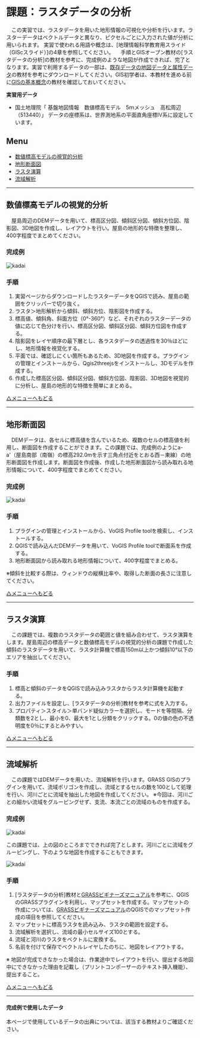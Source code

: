 # 課題：ラスタデータの分析
　この実習では、ラスタデータを用いた地形情報の可視化や分析を行います。ラスターデータはベクトルデータと異なり、ピクセルごとに入力された値が分析に用いられます。
実習で使われる用語や概念は、[地理情報科学教育用スライド（GIScスライド）]の4章を参照してください。
　手順とGISオープン教材の[ラスタデータの分析]の教材を参考に、完成例のような地図が作成できれば、完了となります。実習で利用するデータの一部は、[既存データの地図データと属性データ]の教材を参考にダウンロードしてください。GIS初学者は、本教材を進める前に[GISの基本概念]の教材を確認しておいてください。

**実習用データ**

* 国土地理院「 基盤地図情報　数値標高モデル　5ｍメッシュ　高松周辺（513440）」
データの座標系は、世界測地系の平面直角座標Ⅳ系に設定しています。


**Menu**
--------
- [数値標高モデルの視覚的分析](#数値標高モデルの視覚的分析)
- [地形断面図](#地形断面図)
- [ラスタ演算](#ラスタ演算)
- [流域解析](#流域解析)

-----------------

## <a name="数値標高モデルの視覚的分析"></a>数値標高モデルの視覚的分析
　屋島周辺のDEMデータを用いて、標高区分図、傾斜区分図、傾斜方位図、陰影図、3D地図を作成し、レイアウトを行い。屋島の地形的な特徴を整理し、400字程度でまとめてください。

### 完成例
![kadai](pic/15-1.png)

### 手順
1. 実習ページからダウンロードしたラスターデータをQGISで読み、屋島の範囲をクリッパーで切り抜く。
2. ラスタ＞地形解析から傾斜、傾斜方位、陰影図を作成する。
3. 標高値、傾斜角、斜面方位（0°-360°）など、それぞれのラスターデータの値に応じて色分けを行い、標高区分図、傾斜区分図、傾斜方位図を作成する。
4. 陰影図をレイヤ順序の最下層とし、各ラスタデータの透過性を30％ほどにし、地形情報を視覚化する。
5. 平面では、確認しにくい箇所もあるため、3D地図を作成する。プラグインの管理とインストールから、Qgis2threejsをインストールし、3Dモデルを作成する。
6. 作成した標高区分図、傾斜区分図、傾斜方位図、陰影図、3D地図を視覚的に分析し、屋島の地形的な特徴を簡単にまとめる。

[△メニューへもどる]

--------

## <a name="地形断面図"></a>地形断面図
　DEMデータは、各セルに標高値を含んでいるため、複数のセルの標高値を利用し、断面図を作成することができます。この課題では、完成例のようにa-a'（屋島南部（南嶺）の標高292.0mを示す三角点付近をとおる西－東線）の地形断面図を作成します。断面図を作成後、作成した地形断面図から読み取れる地形情報について、400字程度でまとめてください。

### 完成例
![kadai](pic/15-2.png)

### 手順
1. プラグインの管理とインストールから、VoGIS Profile toolを検索し、インストールする。
2. QGISで読み込んだDEMデータを用いて、VoGIS Profile toolで断面系を作成する。
3. 地形断面図から読み取れる地形情報について、400字程度でまとめる。

※傾斜を比較する際は、ウィンドウの縦横比率や、取得した断面の長さに注意してください。

[△メニューへもどる]

--------

## <a name="ラスタ演算"></a>ラスタ演算
　この課題では、複数のラスタデータの範囲と値を組み合わせて、ラスタ演算をします。屋島周辺の標高データと数値標高モデルの視覚的分析の課題で作成した傾斜のラスタデータを用いて、ラスタ計算機で標高150m以上かつ傾斜10°以下のエリアを抽出してください。

### 手順
1. 標高と傾斜のデータをQGISで読み込みラスタからラスタ計算機を起動する。
2. 出力ファイルを設定し、[ラスタデータの分析]教材を参考に式を入力する。
3. プロパティ＞スタイル＞単バンド疑似カラーを選択し、モードを等間隔、分類数を2とし、最小を0、最大を1とし分類をクリックする。0の値の色の不透明度を0％にするとみやすい。

[△メニューへもどる]

--------

## <a name="流域解析"></a>流域解析
　この課題ではDEMデータを用いた、流域解析を行います。GRASS GISのプラグインを用いて、流域ポリゴンを作成し、流域とするセルの数を100として処理を行い、河川ごとに流域を抽出した地図を作成してください。
※今回は、河川ごとの細かい流域をグルーピングせず、支流、本流ごとの流域のものを作成する。

### 完成例
![kadai](pic/15-3-1.png)

この課題では、上の図のところまでできれば完了とします。河川ごとに流域をグルーピングし、下のような地図を作成することもできます。

![kadai](pic/15-3.png)


### 手順
1. [ラスタデータの分析]教材と[GRASSビギナーズマニュアル]を参考に、QGISのGRASSプラグインを利用し、マップセットを作成する。マップセットの作成については、[GRASSビギナーズマニュアル]のQGISでのマップセット作成の項目を参照してください。
2. マップセットに標高ラスタを読み込み、ラスタの範囲を設定する。
3. 流域解析を選択し、流域の最小セルサイズ100とする。
4. 流域と河川のラスタをベクトルに変換する。
5. 名前を付けて保存でベクトルレイヤしたのちに、地図をレイアウトする。

※ 地図が完成できなかった場合は、作業途中でレイアウトを行い、提出する地図中にできなかった理由を記載し（プリントコンポーザーのテキスト挿入機能）、提出すること。

[△メニューへもどる]

--------

#### 完成例で使用したデータ
本ページで使用しているデータの出典については、該当する教材よりご確認ください。

[△メニューへもどる]:空間データ.md#menu
[作業メモ]:https://github.com/yamauchi-inochu/demo/blob/master/GISオープン教材/実習課題/作業メモ.md
[QGISビギナーズマニュアル]:../../QGISビギナーズマニュアル/QGISビギナーズマニュアル.md
[GRASSビギナーズマニュアル]:../../GRASSビギナーズマニュアル/GRASSビギナーズマニュアル.md
[GISの基本概念]:../../01_GISの基本概念/GISの基本概念.md
[既存データの地図データと属性データ]:../../07_既存データの地図データと属性データ/既存データの地図データと属性データ.md
[空間データ]:../../08_空間データ/空間データ.md
[空間データの結合・修正]:../../10_空間データの統合・修正/空間データの統合・修正.md
[視覚的伝達]:../../21_視覚的伝達/視覚的伝達.md
[政府統計局e-stat]:https://www.e-stat.go.jp/SG1/estat/eStatTopPortal.do
[国土数値情報]:http://nlftp.mlit.go.jp/ksj/
[基本的な空間解析]:../../11_基本的な空間解析/基本的な空間解析.md
[ネットワーク解析]:../../12_ネットワーク解析/ネットワーク解析.md
[領域解析]:../../13_領域解析/領域解析.md
[点データの解析]:../../14_点データの解析/点データの解析.md
[ラスタデータの解析]:../../15_ラスタデータの分析/ラスタデータの分析.md
[空間補間]:../../18_空間補間/空間補間.md
